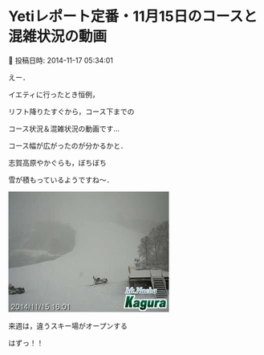 # Yetiレポート定番・11月15日のコースと混雑状況の動画

📅 投稿日時: 2014-11-17 05:34:01

えー．


イエティに行ったとき恒例，


リフト降りたすぐから，コース下までの


コース状況＆混雑状況の動画です…


コース幅が広がったのが分かるかと．











志賀高原やかぐらも，ぼちぼち


雪が積もっているようですね～．




![ccb8cd9b204615482d7b0367ff20de5b.jpg](images/ccb8cd9b204615482d7b0367ff20de5b.jpg)




来週は，違うスキー場がオープンする


はずっ！！
